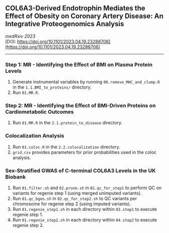 ## COL6A3-Derived Endotrophin Mediates the Effect of Obesity on Coronary Artery Disease: An Integrative Proteogenomics Analysis  
*medRxiv 2023*  
[DOI: https://doi.org/10.1101/2023.04.19.23288706](https://doi.org/10.1101/2023.04.19.23288706)

***

### Step 1: MR - Identifying the Effect of BMI on Plasma Protein Levels  
1. Generate instrumental variables by running `00.remove_MHC_and_clump.R` in the `1.1.BMI_to_proteins/` directory.  
2. Run `01.MR.R`.

### Step 2: MR - Identifying the Effect of BMI-Driven Proteins on Cardiometabolic Outcomes  
1. Run `01.MR.R` in the `2.1.protein_to_disease` directory.

### Colocalization Analysis  
1. Run `01.coloc.R` in the `2.2.colocalization` directory.  
2. `grid.csv` provides parameters for prior probabilities used in the coloc analysis.

### Sex-Stratified GWAS of C-terminal COL6A3 Levels in the UK Biobank
1. Run `01.filter.sh` and `02.prune.sh` in `02.qc_for_step1` to perform QC on variants for regenie step 1 (using merged unimputed variants).
2. Run `01.qc_bgen.sh` in `02.qc_for_step2.sh` to QC variants per chromosome for regenie step 2 (using imputed variants).
3. Run `01.regenie_step1.sh` in each directory within `03.step1` to execute regenie step 1.
4. Run `01.regenie_step2.sh` in each directory within `04.step2` to execute regenie step 2.

